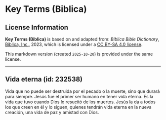 # Key Terms (Biblica)

## License Information

**Key Terms (Biblica)** is based on and adapted from: _Biblica Bible Dictionary_, [Biblica, Inc.](https://www.biblica.com/), 2023, which is licensed under a [CC BY-SA 4.0 license](https://creativecommons.org/licenses/by-sa/4.0/legalcode.en).

This markdown version (created `2025-10-20`) is provided under the same license.



--------------------------------

## Vida eterna (id: 232538)

Vida que no puede ser destruida por el pecado o la muerte, sino que durará para siempre. Jesús fue el primer ser humano en tener vida eterna. Es la vida que tuvo cuando Dios lo resucitó de los muertos. Jesús la da a todos los que creen en él y lo siguen, quienes tendrán vida eterna en la nueva creación, una vida de paz y amistad con Dios.



